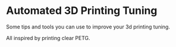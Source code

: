 # Automated 3D Printing Tuning

Some tips and tools you can use to improve your 3d printing tuning. 

All inspired by printing clear PETG.